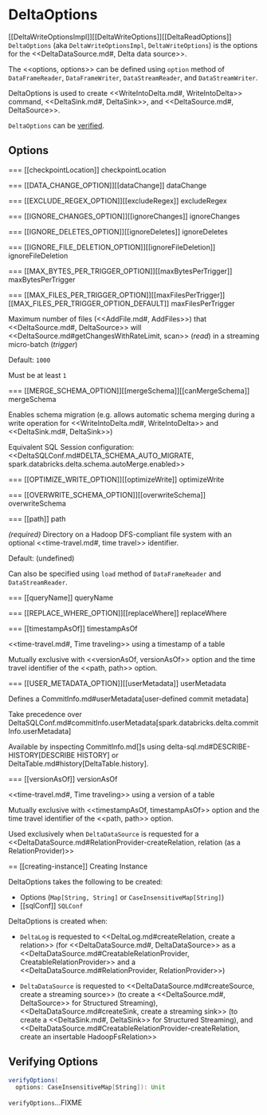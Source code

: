 # DeltaOptions

[[DeltaWriteOptionsImpl]][[DeltaWriteOptions]][[DeltaReadOptions]]
`DeltaOptions` (aka `DeltaWriteOptionsImpl`, `DeltaWriteOptions`) is the options for the <<DeltaDataSource.md#, Delta data source>>.

The <<options, options>> can be defined using `option` method of `DataFrameReader`, `DataFrameWriter`, `DataStreamReader`, and `DataStreamWriter`.

DeltaOptions is used to create <<WriteIntoDelta.md#, WriteIntoDelta>> command, <<DeltaSink.md#, DeltaSink>>, and <<DeltaSource.md#, DeltaSource>>.

`DeltaOptions` can be [verified](#verifyOptions).

## <span id="validOptionKeys"> Options

=== [[checkpointLocation]] checkpointLocation

=== [[DATA_CHANGE_OPTION]][[dataChange]] dataChange

=== [[EXCLUDE_REGEX_OPTION]][[excludeRegex]] excludeRegex

=== [[IGNORE_CHANGES_OPTION]][[ignoreChanges]] ignoreChanges

=== [[IGNORE_DELETES_OPTION]][[ignoreDeletes]] ignoreDeletes

=== [[IGNORE_FILE_DELETION_OPTION]][[ignoreFileDeletion]] ignoreFileDeletion

=== [[MAX_BYTES_PER_TRIGGER_OPTION]][[maxBytesPerTrigger]] maxBytesPerTrigger

=== [[MAX_FILES_PER_TRIGGER_OPTION]][[maxFilesPerTrigger]][[MAX_FILES_PER_TRIGGER_OPTION_DEFAULT]] maxFilesPerTrigger

Maximum number of files (<<AddFile.md#, AddFiles>>) that <<DeltaSource.md#, DeltaSource>> will <<DeltaSource.md#getChangesWithRateLimit, scan>> (_read_) in a streaming micro-batch (_trigger_)

Default: `1000`

Must be at least `1`

=== [[MERGE_SCHEMA_OPTION]][[mergeSchema]][[canMergeSchema]] mergeSchema

Enables schema migration (e.g. allows automatic schema merging during a write operation for <<WriteIntoDelta.md#, WriteIntoDelta>> and <<DeltaSink.md#, DeltaSink>>)

Equivalent SQL Session configuration: <<DeltaSQLConf.md#DELTA_SCHEMA_AUTO_MIGRATE, spark.databricks.delta.schema.autoMerge.enabled>>

=== [[OPTIMIZE_WRITE_OPTION]][[optimizeWrite]] optimizeWrite

=== [[OVERWRITE_SCHEMA_OPTION]][[overwriteSchema]] overwriteSchema

=== [[path]] path

*(required)* Directory on a Hadoop DFS-compliant file system with an optional <<time-travel.md#, time travel>> identifier.

Default: (undefined)

Can also be specified using `load` method of `DataFrameReader` and `DataStreamReader`.

=== [[queryName]] queryName

=== [[REPLACE_WHERE_OPTION]][[replaceWhere]] replaceWhere

=== [[timestampAsOf]] timestampAsOf

<<time-travel.md#, Time traveling>> using a timestamp of a table

Mutually exclusive with <<versionAsOf, versionAsOf>> option and the time travel identifier of the <<path, path>> option.

=== [[USER_METADATA_OPTION]][[userMetadata]] userMetadata

Defines a CommitInfo.md#userMetadata[user-defined commit metadata]

Take precedence over DeltaSQLConf.md#commitInfo.userMetadata[spark.databricks.delta.commitInfo.userMetadata]

Available by inspecting CommitInfo.md[]s using delta-sql.md#DESCRIBE-HISTORY[DESCRIBE HISTORY] or DeltaTable.md#history[DeltaTable.history].

=== [[versionAsOf]] versionAsOf

<<time-travel.md#, Time traveling>> using a version of a table

Mutually exclusive with <<timestampAsOf, timestampAsOf>> option and the time travel identifier of the <<path, path>> option.

Used exclusively when `DeltaDataSource` is requested for a <<DeltaDataSource.md#RelationProvider-createRelation, relation (as a RelationProvider)>>

== [[creating-instance]] Creating Instance

DeltaOptions takes the following to be created:

* Options (`Map[String, String]` or `CaseInsensitiveMap[String]`)
* [[sqlConf]] `SQLConf`

DeltaOptions is created when:

* `DeltaLog` is requested to <<DeltaLog.md#createRelation, create a relation>> (for <<DeltaDataSource.md#, DeltaDataSource>> as a <<DeltaDataSource.md#CreatableRelationProvider, CreatableRelationProvider>> and a <<DeltaDataSource.md#RelationProvider, RelationProvider>>)

* `DeltaDataSource` is requested to <<DeltaDataSource.md#createSource, create a streaming source>> (to create a <<DeltaSource.md#, DeltaSource>> for Structured Streaming), <<DeltaDataSource.md#createSink, create a streaming sink>> (to create a <<DeltaSink.md#, DeltaSink>> for Structured Streaming), and <<DeltaDataSource.md#CreatableRelationProvider-createRelation, create an insertable HadoopFsRelation>>

## <span id="verifyOptions"> Verifying Options

```scala
verifyOptions(
  options: CaseInsensitiveMap[String]): Unit
```

`verifyOptions`...FIXME
